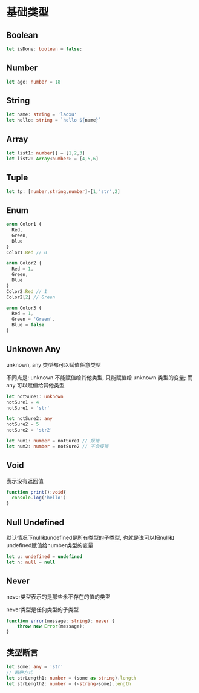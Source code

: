 # 基础类型

## Boolean

```ts
let isDone: boolean = false;
```

## Number

```ts
let age: number = 18
```

## String

```ts
let name: string = 'laoxu'
let hello: string = `hello ${name}`
```

## Array

```ts
let list1: number[] = [1,2,3]
let list2: Array<number> = [4,5,6]
```

## Tuple

```ts
let tp: [number,string,number]=[1,'str',2]
```

## Enum

```ts
enum Color1 {
  Red,
  Green,
  Blue
}
Color1.Red // 0

enum Color2 {
  Red = 1,
  Green,
  Blue
}
Color2.Red // 1
Color2[2] // Green

enum Color3 {
  Red = 1,
  Green = 'Green',
  Blue = false
}
```

## Unknown Any

unknown, any 类型都可以赋值任意类型

不同点是: unknown 不能赋值给其他类型, 只能赋值给 unknown 类型的变量; 而 any 可以赋值给其他类型

```ts
let notSure1: unknown
notSure1 = 4
notSure1 = 'str'

let notSure2: any
notSure2 = 5
notSure2 = 'str2'

let num1: number = notSure1 // 报错
let num2: number = notSure2 // 不会报错
```

## Void

表示没有返回值

```ts
function print():void{
  console.log('hello')
}
```

## Null Undefined

默认情况下null和undefined是所有类型的子类型, 也就是说可以把null和undefined赋值给number类型的变量

```ts
let u: undefined = undefined
let n: null = null
```

## Never

never类型表示的是那些永不存在的值的类型

never类型是任何类型的子类型

```ts
function error(message: string): never {
    throw new Error(message);
}
```

## 类型断言

```ts
let some: any = 'str'
// 两种方式
let strLength1: number = (some as string).length
let strLength2: number = (<string>some).length
```

